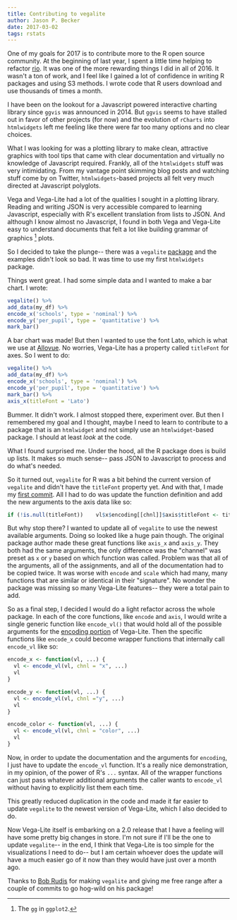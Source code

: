 ```yaml
---
title: Contributing to vegalite
author: Jason P. Becker
date: 2017-03-02
tags: rstats
---
```


One of my goals for 2017 is to contribute more to the R open source community. At the beginning of last year, I spent a little time helping to refactor [rio](https://www.github.com/leeper/rio). It was one of the more rewarding things I did in all of 2016. It wasn't a ton of work, and I feel like I gained a lot of confidence in writing R packages and using S3 methods. I wrote code that R users download and use thousands of times a month.

I have been on the lookout for a Javascript powered interactive charting library since `ggvis` was announced in 2014. But `ggvis` seems to have stalled out in favor of other projects (for now) and the evolution of `rCharts` into `htmlwidgets` left me feeling like there were far too many options and no clear choices.

What I was looking for was a plotting library to make clean, attractive graphics with tool tips that came with clear documentation and virtually no knowledge of Javascript required. Frankly, all of the `htmlwidgets` stuff was very intimidating. From my vantage point skimming blog posts and watching stuff come by on Twitter, `htmlwidgets`-based projects all felt very much directed at Javascript polyglots.

Vega and Vega-Lite had a lot of the qualities I sought in a plotting library. Reading and writing JSON is very accessible compared to learning Javascript, especially with R's excellent translation from lists to JSON. And although I know almost no Javascript, I found in both Vega and Vega-Lite easy to understand documents that felt a lot like building grammar of graphics [^thegg] plots.

[^thegg]: The `gg` in `ggplot2`.

So I decided to take the plunge-- there was a `vegalite` [package](https://github.com/hrbrmstr/vegalite) and the examples didn't look so bad. It was time to use my first `htmlwidgets` package.

Things went great. I had some simple data and I wanted to make a bar chart. I wrote:

```r
vegalite() %>%
add_data(my_df) %>%
encode_x('schools', type = 'nominal') %>%
encode_y('per_pupil', type = 'quantitative') %>%
mark_bar()
```

A bar chart was made! But then I wanted to use the font Lato, which is what we use at [Allovue](http://www.allovue.com). No worries, Vega-Lite has a property called `titleFont` for axes. So I went to do:

```r
vegalite() %>%
add_data(my_df) %>%
encode_x('schools', type = 'nominal') %>%
encode_y('per_pupil', type = 'quantitative') %>%
mark_bar() %>%
axis_x(titleFont = 'Lato')
```

Bummer. It didn't work. I almost stopped there, experiment over. But then I remembered my goal and I thought, maybe I need to learn to contribute to a package that is an `htmlwidget` and not simply use an `htmlwidget`-based package. I should at least _look_ at the code.

What I found surprised me. Under the hood, all the R package does is build up lists. It makes so much sense-- pass JSON to Javascript to process and do what's needed.

So it turned out, `vegalite` for R was a bit behind the current version of `vegalite` and didn't have the `titleFont` property yet. And with that, I made my [first commit](https://github.com/hrbrmstr/vegalite/commit/8f4d4db057985bac4fc8c5743780b4746dd56c56). All I had to do was update the function definition and add the new arguments to the axis data like so:

```r
if (!is.null(titleFont))    vl$x$encoding[[chnl]]$axis$titleFont <- titleFont
```

But why stop there? I wanted to update all of `vegalite` to use the newest available arguments. Doing so looked like a huge pain though. The original package author made these great functions like `axis_x` and `axis_y`. They both had the same arguments, the only difference was the "channel" was preset as `x` or `y` based on which function was called. Problem was that all of the arguments, all of the assignments, and all of the documentation had to be copied twice. It was worse with `encode` and `scale` which had many, many functions that are similar or identical in their "signature". No wonder the package was missing so many Vega-Lite features-- they were a total pain to add.

So as a final step, I decided I would do a light refactor across the whole package. In each of the core functions, like `encode` and `axis`, I would write a single generic function like `encode_vl()` that would hold all of the possible arguments for the [encoding portion](https://vega.github.io/vega-lite/docs/encoding.html) of Vega-Lite. Then the specific functions like `encode_x` could become wrapper functions that internally call `encode_vl` like so:

```r
encode_x <- function(vl, ...) {
  vl <- encode_vl(vl, chnl = "x", ...)
  vl
}

encode_y <- function(vl, ...) {
  vl <- encode_vl(vl, chnl ="y", ...)
  vl
}

encode_color <- function(vl, ...) {
  vl <- encode_vl(vl, chnl = "color", ...)
  vl
}
```

Now, in order to update the documentation and the arguments for `encoding`, I just have to update the `encode_vl` function. It's a really nice demonstration, in my opinion, of the power of R's `...` syntax. All of the wrapper functions can just pass whatever additional arguments the caller wants to `encode_vl` without having to explicitly list them each time.

This greatly reduced duplication in the code and made it far easier to update `vegalite` to the newest version of Vega-Lite, which I also decided to do.

Now Vega-Lite itself is embarking on a 2.0 release that I have a feeling will have some pretty big changes in store. I'm not sure if I'll be the one to update `vegalite`-- in the end, I think that Vega-Lite is too simple for the visualizations I need to do-- but I am certain whoever does the update will have a much easier go of it now than they would have just over a month ago.

Thanks to [Bob Rudis](https://github.com/hrbrmstr) for making `vegalite` and giving me free range after a couple of commits to go hog-wild on his package!

